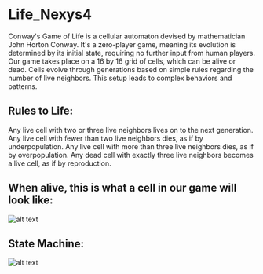 # Life_Nexys4

Conway's Game of Life is a cellular automaton devised by mathematician John Horton Conway. It's a zero-player game, meaning its evolution is determined by its initial state, requiring no further input from human players. Our game takes place on a 16 by 16 grid of cells, which can be alive or dead. Cells evolve through generations based on simple rules regarding the number of live neighbors. This setup leads to complex behaviors and patterns. 

## Rules to Life:
Any live cell with two or three live neighbors lives on to the next generation.
Any live cell with fewer than two live neighbors dies, as if by underpopulation.
Any live cell with more than three live neighbors dies, as if by overpopulation.
Any dead cell with exactly three live neighbors becomes a live cell, as if by reproduction.

## When alive, this is what a cell in our game will look like:
![alt text](https://github.com/AsherHoltham/Life_Nexys4/tree/main/README.md_supplements/node.jpg?raw=true)

## State Machine:

![alt text](https://github.com/AsherHoltham/Life_Nexys4/tree/main/README.md_supplements/Game_of_Life_Nexys4_State_Diagram.jpg?raw=true)
